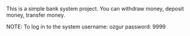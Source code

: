 This is a simple bank system project. You can withdraw money, deposit money, transfer money.

NOTE: To log in to the system username: ozgur
			      password: 9999
